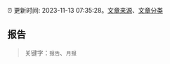 :alarm_clock: 更新时间: 2023-11-13 07:35:28。[文章来源](/README.md)、[文章分类](/TAGS.md)

## 报告


> 关键字：`报告`、`月报`



